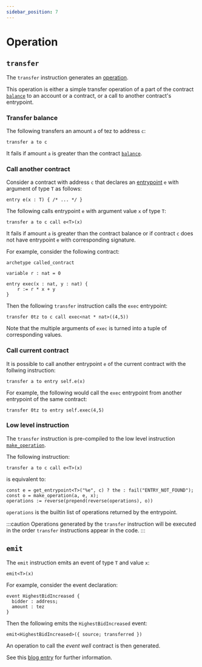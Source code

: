```yaml
---
sidebar_position: 7
---
```


# Operation

## `transfer`

The `transfer` instruction generates an [operation](/docs/reference/types#operation).

This operation is either a simple transfer operation of a part of the contract [`balance`](/docs/reference/expressions/constants#balance) to an account or a contract, or a call to another contract's entrypoint.

### Transfer balance

The following transfers an amount `a` of tez to address `c`:
```archetype
transfer a to c
```

It fails if amount `a` is greater than the contract [`balance`](/docs/reference/expressions/constants#balance).

### Call another contract

Consider a contract with address `c` that declares an [entrypoint](/docs/reference/declarations/entrypoint) `e` with argument of type `T` as follows:
```archetype
entry e(x : T) { /* ... */ }
```

The following calls entrypoint `e` with argument value `x` of type `T`:
```archetype
transfer a to c call e<T>(x)
```

It fails if amount `a` is greater than the contract balance or if contract `c` does not have entrypoint `e` with corresponding signature.

For example, consider the following contract:
```archetype
archetype called_contract

variable r : nat = 0

entry exec(x : nat, y : nat) {
    r := r * x + y
}
```

Then the following `transfer` instruction calls the `exec` entrypoint:
```archetype
transfer 0tz to c call exec<nat * nat>((4,5))
```

Note that the multiple arguments of `exec` is turned into a tuple of corresponding values.

### Call current contract

It is possible to call another entrypoint `e` of the current contract with the follwing instruction:
```archetype
transfer a to entry self.e(x)
```

For example, the following would call the `exec` entrypoint from another entrypoint of the same contract:
```archetype
transfer 0tz to entry self.exec(4,5)
```

### Low level instruction

The `transfer` instruction is pre-compiled to the low level instruction [`make_operation`](/docs/reference/expressions/builtins#make_operation(a%20:%20tez,%20c%20:%20contract<T>,%20arg%20:%20T)).

The following instruction:
```archetype
transfer a to c call e<T>(x)
```

is equivalent to:
```archetype
const e = get_entrypoint<T>("%e", c) ? the : fail("ENTRY_NOT_FOUND");
const o = make_operation(a, e, x);
operations := reverse(prepend(reverse(operations), o))
```

`operations` is the builtin list of operations returned by the entrypoint.

:::caution
Operations generated by the `transfer` instruction will be executed in the order `transfer` instructions appear in the code.
:::

## `emit`

The `emit` instruction emits an event of type `T` and value `x`:
```archetype
emit<T>(x)
```

For example, consider the event declaration:
```archetype
event HighestBidIncreased {
  bidder : address;
  amount : tez
}
```

Then the following emits the `HighestBidIncreased` event:
```archetype
emit<HighestBidIncreased>({ source; transferred })
```

An operation to call the *event well* contract is then generated.

See this [blog entry](/blog/events) for further information.
